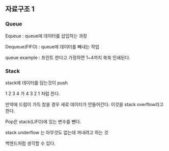 ## 자료구조 1

### Queue

Equeue : queue에 데이터를 삽입하는 과정

Dequeue(FIFO) : queue에 데이터를 빼내는 작업

queue example : 프린트 한다고 가정하면 1~4까지 쑥쑥 인쇄된다.



### Stack

stack에 데이터를 담는것이 push

1 2 3 4 가 4 3 2 1 처럼 찬다.

만약에 드럼이 가득 찼을 경우 새로 데이터가 안들어간다. 이것을 stack overflow라고 한다.

Pop은 stack(LIFO)에 있는 변수를 뺀다. 

stack underflow 는 아무것도 없는데 꺼내려고 하는 것

백엔드처럼 생각할 수 있다. 

 